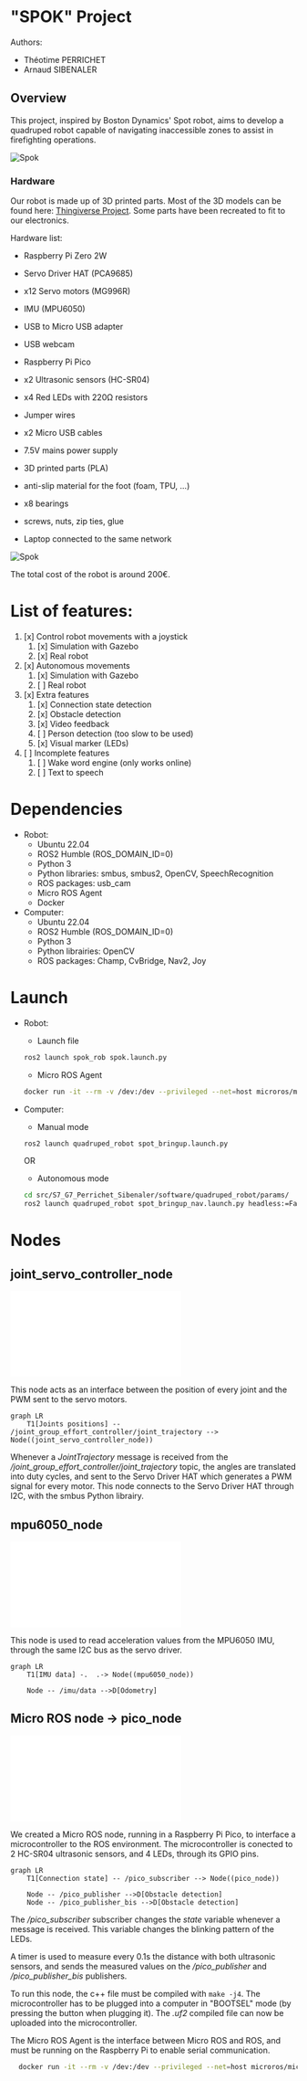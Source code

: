 # "SPOK" Project

Authors:
- Théotime PERRICHET
- Arnaud SIBENALER

## Overview

This project, inspired by Boston Dynamics' Spot robot, aims to develop a quadruped robot capable of navigating inaccessible zones to assist in firefighting operations. 

![Spok](media/spok2.jpg)

### Hardware

Our robot is made up of 3D printed parts. Most of the 3D models can be found here: [Thingiverse Project](https://www.thingiverse.com/thing:3638679). Some parts have been recreated to fit to our electronics.

Hardware list:
- Raspberry Pi Zero 2W
- Servo Driver HAT (PCA9685)
- x12 Servo motors (MG996R)
- IMU (MPU6050)
- USB to Micro USB adapter
- USB webcam
- Raspberry Pi Pico
- x2 Ultrasonic sensors (HC-SR04)
- x4 Red LEDs with 220Ω resistors
- Jumper wires
- x2 Micro USB cables
- 7.5V mains power supply
- 3D printed parts (PLA)
- anti-slip material for the foot (foam, TPU, ...)
- x8 bearings
- screws, nuts, zip ties, glue

- Laptop connected to the same network

![Spok](media/schema.png)

The total cost of the robot is around 200€.


# List of features:

1. [x] Control robot movements with a joystick
    1. [x] Simulation with Gazebo
    2. [x] Real robot
2. [x] Autonomous movements
    1. [x] Simulation with Gazebo
    2. [ ] Real robot
3. [x] Extra features
    1. [x] Connection state detection
    2. [x] Obstacle detection
    3. [x] Video feedback
    4. [ ] Person detection (too slow to be used)
    5. [x] Visual marker (LEDs)
4. [ ] Incomplete features
    1. [ ] Wake word engine (only works online)
    2. [ ] Text to speech


# Dependencies

- Robot:
  - Ubuntu 22.04
  - ROS2 Humble (ROS_DOMAIN_ID=0)
  - Python 3
  - Python libraries: smbus, smbus2, OpenCV, SpeechRecognition
  - ROS packages: usb_cam
  - Micro ROS Agent
  - Docker
- Computer:
  - Ubuntu 22.04
  - ROS2 Humble (ROS_DOMAIN_ID=0)
  - Python 3
  - Python librairies: OpenCV
  - ROS packages: Champ, CvBridge, Nav2, Joy


# Launch

- Robot:
  - Launch file
  ```sh
  ros2 launch spok_rob spok.launch.py
  ```
  - Micro ROS Agent
  ```sh
  docker run -it --rm -v /dev:/dev --privileged --net=host microros/micro-ros-agent:humble serial --dev /dev/ttyACM0 -b 115200
  ```

- Computer:
  - Manual mode
  ```sh
  ros2 launch quadruped_robot spot_bringup.launch.py
  ```
  OR
  - Autonomous mode
  ```sh
  cd src/S7_G7_Perrichet_Sibenaler/software/quadruped_robot/params/
  ros2 launch quadruped_robot spot_bringup_nav.launch.py headless:=False params_file:="nav2_params_empty.yaml" map:="<absolut path>/<maps>.yaml" 
  ```


# Nodes




## joint_servo_controller_node

![Node file](software/spok_rob/spok_rob/joint_servo_controller.py)

This node acts as an interface between the position of every joint and the PWM sent to the servo motors.

```mermaid
graph LR
    T1[Joints positions] -- /joint_group_effort_controller/joint_trajectory --> Node((joint_servo_controller_node))
```

Whenever a _JointTrajectory_ message is received from the _/joint_group_effort_controller/joint_trajectory_ topic, the angles are translated into duty cycles, and sent to the Servo Driver HAT which generates a PWM signal for every motor.
This node connects to the Servo Driver HAT through I2C, with the smbus Python librairy.


## mpu6050_node

![Node file](software/spok_rob/spok_rob/mpu6050_node.py)

This node is used to read acceleration values from the MPU6050 IMU, through the same I2C bus as the servo driver.

```mermaid
graph LR
    T1[IMU data] -.  .-> Node((mpu6050_node))

    Node -- /imu/data -->D[Odometry]
```





## Micro ROS node → pico_node

![Node file](hardware/micro_ros_raspberrypi_pico_sdk/pico_micro_ros_spok.cpp)

We created a Micro ROS node, running in a Raspberry Pi Pico, to interface a microcontroller to the ROS environment.
The microcontroller is conected to 2 HC-SR04 ultrasonic sensors, and 4 LEDs, through its GPIO pins.

```mermaid
graph LR
    T1[Connection state] -- /pico_subscriber --> Node((pico_node))

    Node -- /pico_publisher -->D[Obstacle detection]
    Node -- /pico_publisher_bis -->D[Obstacle detection]
```

The _/pico_subscriber_ subscriber changes the _state_ variable whenever a message is received. This variable changes the blinking pattern of the LEDs.

A timer is used to measure every 0.1s the distance with both ultrasonic sensors, and sends the measured values on the _/pico_publisher_ and _/pico_publisher_bis_ publishers.

To run this node, the c++ file must be compiled with `make -j4`. The microcontroller has to be plugged into a computer in "BOOTSEL" mode (by pressing the button when plugging it). The _.uf2_ compiled file can now be uploaded into the microcontroller.

The Micro ROS Agent is the interface between Micro ROS and ROS, and must be running on the Raspberry Pi to enable serial communication.
```sh
  docker run -it --rm -v /dev:/dev --privileged --net=host microros/micro-ros-agent:humble serial --dev /dev/ttyACM0 -b 115200
```





